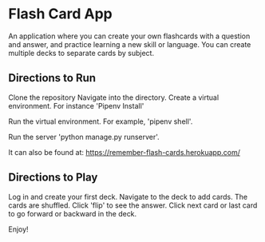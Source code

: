 <h1>Flash Card App</h1>

An application where you can create your own flashcards with a question and answer, and practice learning a new skill or language. You can create multiple decks to separate cards by subject. 

<h2>Directions to Run</h2>

Clone the repository
Navigate into the directory. 
Create a virtual environment. For instance 'Pipenv Install'

Run the virtual environment. For example, 'pipenv shell'.

Run the server 'python manage.py runserver'. 

It can also be found at: https://remember-flash-cards.herokuapp.com/

<h2>Directions to Play</h2>

Log in and create your first deck. 
Navigate to the deck to add cards. The cards are shuffled. 
Click 'flip' to see the answer. 
Click next card or last card to go forward or backward in the deck. 

Enjoy!
